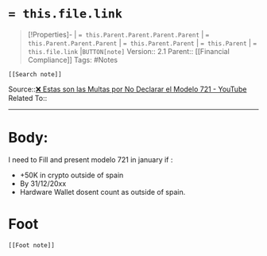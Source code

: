 # `= this.file.link`
>[!Properties]- | `= this.Parent.Parent.Parent.Parent` |  `= this.Parent.Parent.Parent` | `= this.Parent.Parent` | `= this.Parent` | `= this.file.link` |`BUTTON[note]` 
>Version:: 2.1
>Parent:: [[Financial Compliance]]
>Tags: #Notes
```meta-bind-embed
[[Search note]]
```
Source::[❌ Estas son las Multas por No Declarar el Modelo 721 - YouTube](https://www.youtube.com/watch?v=FkSXn0Wrf6s)
Related To::
***
# Body:
I need to Fill and present modelo 721 in january if :
- +50K in crypto outside of spain
- By 31/12/20xx
- Hardware Wallet dosent count as outside of spain. 








# Foot
```meta-bind-embed
[[Foot note]]
``` 